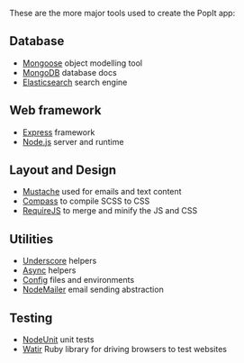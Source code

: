 These are the more major tools used to create the PopIt app:

## Database

 * [Mongoose](http://mongoosejs.com/) object modelling tool
 * [MongoDB](http://www.mongodb.org/display/DOCS/Home) database docs
 * [Elasticsearch](http://www.elasticsearch.org/) search engine

## Web framework

 * [Express](http://expressjs.com/guide.html) framework
 * [Node.js](http://nodejs.org/api/) server and runtime

## Layout and Design

 * [Mustache](http://mustache.github.com/mustache.5.html) used for emails and text content
 * [Compass](http://compass-style.org/) to compile SCSS to CSS
 * [RequireJS](http://requirejs.org/) to merge and minify the JS and CSS


## Utilities

 * [Underscore](http://documentcloud.github.com/underscore/) helpers
 * [Async](https://github.com/caolan/async/blob/master/README.md#forEach) helpers
 * [Config](https://github.com/lorenwest/node-config) files and environments
 * [NodeMailer](https://github.com/andris9/Nodemailer) email sending abstraction

## Testing

 * [NodeUnit](https://github.com/caolan/nodeunit/blob/master/README.md) unit tests
 * [Watir](http://watirwebdriver.com/) Ruby library for driving browsers to test websites

